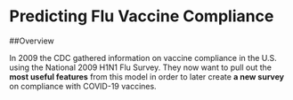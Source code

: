# Predicting Flu Vaccine Compliance
##Overview

In 2009 the CDC gathered information on vaccine compliance in the U.S. using the National 2009 H1N1 Flu Survey. They now want to pull out the **most useful features** from this model in order to later create **a new survey** on compliance with COVID-19 vaccines. 

